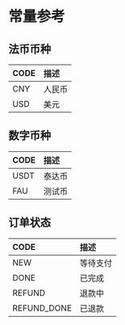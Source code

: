 # 常量参考

## 法币币种

CODE | 描述
:-|:-
CNY | 人民币
USD | 美元

## 数字币种

CODE | 描述
:-|:-
USDT | 泰达币
FAU | 测试币 

## 订单状态

CODE | 描述
:-|:-
NEW | 等待支付
DONE | 已完成
REFUND | 退款中
REFUND_DONE | 已退款